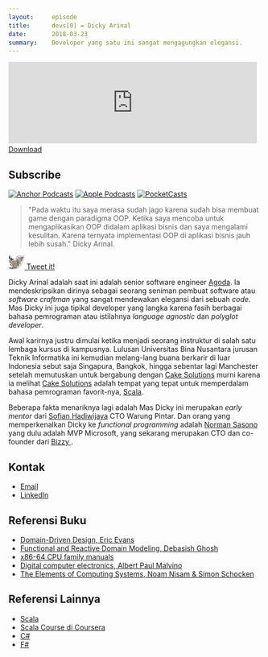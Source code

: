 ```yaml
---
layout:     episode
title:      devs[0] = Dicky Arinal
date:       2018-03-23
summary:    Developer yang satu ini sangat mengagungkan elegansi.
---
```


<iframe src="https://anchor.fm/ceritanya-developer/embed/episodes/devs0--Dicky-Arinal-e186lm/a-a2rj6j" height="162px" width="98%" frameborder="0" scrolling="no"></iframe>
<a href="http://randomscreencast.com.s3.amazonaws.com/cdp-ep1.m4a" target="_blank">Download</a>

<h2>Subscribe</h2>
<a style="background-image: none" href="https://anchor.fm/ceritanya-developer" data-vars-outbound-link="https://anch.co/get_anchor" target="_blank" rel="noopener noreferrer"><img alt="Anchor Podcasts" class="styles__anchorPodcasts___CJAQT" src="https://d12xoj7p9moygp.cloudfront.net/images/podcast/anchor-podcasts-3.png" srcset="https://d12xoj7p9moygp.cloudfront.net/images/podcast/anchor-podcasts-3.png 1x, https://d12xoj7p9moygp.cloudfront.net/images/podcast/anchor-podcasts-3@2x.png 2x" width="130" height="40"></a> 
<a style="background-image: none" class=" jsOutboundLink" href="https://itunes.apple.com/id/podcast/ceritanya-developer-podcast/id1364448110?mt=2" data-vars-outbound-link="https://itunes.apple.com/us/podcast/tehataukopi/id1352151842?mt=2" target="_blank" rel="noopener noreferrer"><img alt="Apple Podcasts" class="styles__applePodcasts___1BGG3" src="https://d12xoj7p9moygp.cloudfront.net/images/podcast/apple-podcasts-3.png" srcset="https://d12xoj7p9moygp.cloudfront.net/images/podcast/apple-podcasts-3.png 1x, https://d12xoj7p9moygp.cloudfront.net/images/podcast/apple-podcasts-3@2x.png 2x" width="137" height="40"></a> 
<a style="background-image: none" class=" jsOutboundLink" href="http://pca.st/CwU8" data-vars-outbound-link="http://pca.st/L333" target="_blank" rel="noopener noreferrer"><img alt="PocketCasts" class="styles__pocketCasts___iURED" src="https://d12xoj7p9moygp.cloudfront.net/images/podcast/pocketcasts-4.png" srcset="https://d12xoj7p9moygp.cloudfront.net/images/podcast/pocketcasts-4.png 1x, https://d12xoj7p9moygp.cloudfront.net/images/podcast/pocketcasts-4@2x.png 2x" width="131" height="40"></a>

> "Pada waktu itu saya merasa sudah jago karena sudah bisa membuat game dengan paradigma OOP. Ketika saya mencoba untuk mengaplikasikan OOP didalam aplikasi bisnis dan saya mengalami kesulitan. Karena ternyata implementasi OOP di aplikasi bisnis jauh lebih susah." Dicky Arinal.

<a style="background-image: none;" href="https://ctt.ec/wiYQ3"><img style="width: 32px;" src="images/icons/2.png" /> Tweet it!</a>


Dicky Arinal adalah saat ini adalah senior software engineer [Agoda](https://www.agoda.com/). Ia mendeskripsikan dirinya sebagai seorang seniman pembuat software atau _software craftman_ yang sangat mendewakan elegansi dari sebuah _code_. Mas Dicky ini juga tipikal developer yang langka karena fasih berbagai bahasa pemrograman atau istilahnya _language agnostic_ dan _polyglot developer_.

Awal karirnya justru dimulai ketika menjadi seorang instruktur di salah satu lembaga kursus di kampusnya. Lulusan Universitas Bina Nusantara jurusan Teknik Informatika ini kemudian melang-lang buana berkarir di luar Indonesia sebut saja Singapura, Bangkok, hingga sebentar lagi Manchester setelah memutuskan untuk bergabung dengan [Cake Solutions](https://www.cakesolutions.net) murni karena ia melihat [Cake Solutions](https://www.cakesolutions.net) adalah tempat yang tepat untuk memperdalam bahasa pemrograman favorit-nya, [Scala](https://www.scala-lang.org/).

Beberapa fakta menariknya lagi adalah Mas Dicky ini merupakan _early mentor_ dari [Sofian Hadiwijaya](https://www.linkedin.com/in/sofianhw/) CTO Warung Pintar. Dan orang yang memperkenalkan Dicky ke _functional programming_ adalah [Norman Sasono](https://www.linkedin.com/in/normansasono/) yang dulu adalah MVP Microsoft, yang sekarang merupakan CTO dan co-founder dari [ Bizzy ](https://www.bizzy.co.id/).

## Kontak

* [Email](mailto:dicky.arinal@gmail.com)
* [LinkedIn](https://www.linkedin.com/in/dicky-arinal-3808b41/)

## Referensi Buku

* [Domain-Driven Design, Eric Evans](https://www.amazon.com/Domain-Driven-Design-Tackling-Complexity-Software/dp/0321125215)
* [Functional and Reactive Domain Modeling, Debasish Ghosh](https://www.manning.com/books/functional-and-reactive-domain-modeling)
* [x86-64 CPU family manuals](https://software.intel.com/en-us/articles/intel-sdm)
* [Digital computer electronics, Albert Paul Malvino](https://www.amazon.com/Digital-computer-electronics-Albert-Malvino/dp/0070398615)
* [The Elements of Computing Systems, Noam Nisam & Simon Schocken](https://www.amazon.com/Elements-Computing-Systems-Building-Principles/dp/0262640686)

## Referensi Lainnya

* [Scala](https://www.scala-lang.org/)
* [Scala Course di Coursera](https://www.coursera.org/learn/progfun1)
* [C#](https://en.wikipedia.org/wiki/C_Sharp_(programming_language))
* [F#](http://fsharp.org/)
